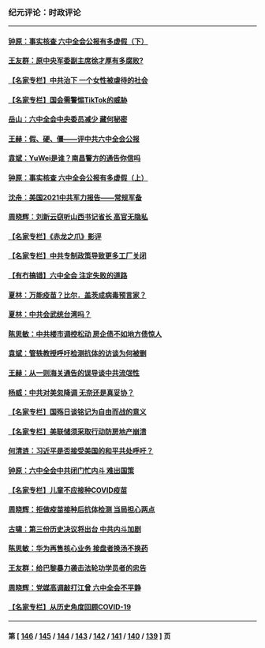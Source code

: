 ### 纪元评论：时政评论
---
#### [钟原：事实核查 六中全会公报有多虚假（下）](../../pages/nsc1025/n13370944.md) 
#### [王友群：原中央军委副主席徐才厚有多腐败?](../../pages/nsc1025/n13372456.md) 
#### [【名家专栏】中共治下 一个女性被虐待的社会](../../pages/nsc1025/n13372071.md) 
#### [【名家专栏】国会需警惕TikTok的威胁](../../pages/nsc1025/n13372082.md) 
#### [岳山：六中全会中央委员减少 藏何秘密](../../pages/nsc1025/n13372300.md) 
#### [王赫：假、硬、僵——评中共六中全会公报](../../pages/nsc1025/n13371328.md) 
#### [袁斌：YuWei是谁？南昌警方的通告你信吗](../../pages/nsc1025/n13371386.md) 
#### [钟原：事实核查 六中全会公报有多虚假（上）](../../pages/nsc1025/n13370570.md) 
#### [沈舟：美国2021中共军力报告——常规军备](../../pages/nsc1025/n13370660.md) 
#### [周晓辉：刘新云窃听山西书记省长 高官无隐私](../../pages/nsc1025/n13370565.md) 
#### [【名家专栏】《赤龙之爪》影评](../../pages/nsc1025/n13369685.md) 
#### [【名家专栏】中共专制政策导致更多工厂关闭](../../pages/nsc1025/n13369707.md) 
#### [【有冇搞错】六中全会 注定失败的道路](../../pages/nsc1025/n13367982.md) 
#### [夏林：万能疫苗？比尔．盖茨成病毒预言家？](../../pages/nsc1025/n13370114.md) 
#### [夏林：中共会武统台湾吗？](../../pages/nsc1025/n13370091.md) 
#### [陈思敏：中共楼市调控松动 房企债不如地方债惊人](../../pages/nsc1025/n13369481.md) 
#### [袁斌：管轶教授呼吁检测抗体的访谈为何被删](../../pages/nsc1025/n13369386.md) 
#### [王赫：从一则海关通告的误导谈中共流氓性](../../pages/nsc1025/n13368020.md) 
#### [杨威：中共对美忽降调 无奈还是真妥协？](../../pages/nsc1025/n13368037.md) 
#### [【名家专栏】国殇日谈铭记为自由而战的意义](../../pages/nsc1025/n13368209.md) 
#### [【名家专栏】美联储须采取行动防房地产崩溃](../../pages/nsc1025/n13367393.md) 
#### [何清涟：习近平是否接受美国的和平共处呼吁？](../../pages/nsc1025/n13367552.md) 
#### [钟原：六中全会中共闭门忙内斗 难出国策](../../pages/nsc1025/n13365985.md) 
#### [【名家专栏】儿童不应接种COVID疫苗](../../pages/nsc1025/n13364335.md) 
#### [周晓辉：拒做疫苗接种后抗体检测 当局担心两点](../../pages/nsc1025/n13365692.md) 
#### [古啸：第三份历史决议将出台 中共内斗加剧](../../pages/nsc1025/n13365768.md) 
#### [陈思敏：华为再售核心业务 接盘者换汤不换药](../../pages/nsc1025/n13364387.md) 
#### [王友群：给巴黎暴力袭击法轮功学员者的忠告](../../pages/nsc1025/n13362943.md) 
#### [周晓辉：党媒高调敲打江曾 六中全会不平静](../../pages/nsc1025/n13362873.md) 
#### [【名家专栏】从历史角度回顾COVID-19](../../pages/nsc1025/n13361917.md) 

---
#### 第 [ [146](./146.md) / [145](./145.md) / [144](./144.md) / [143](./143.md) / [142](./142.md) / [141](./141.md) / [140](./140.md) / [139](./139.md) ] 页
